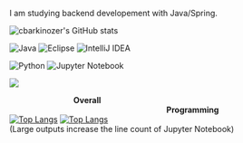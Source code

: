 I am studying backend developement with Java/Spring.

![cbarkinozer's GitHub stats](https://github-readme-stats.vercel.app/api?username=cbarkinozer&show_icons=true&theme=tokyonight)

![Java](https://img.shields.io/badge/java-%23ED8B00.svg?style=for-the-badge&logo=java&logoColor=white)
![Eclipse](https://img.shields.io/badge/Eclipse-FE7A16.svg?style=for-the-badge&logo=Eclipse&logoColor=white)
![IntelliJ IDEA](https://img.shields.io/badge/IntelliJIDEA-000000.svg?style=for-the-badge&logo=intellij-idea&logoColor=white)

![Python](https://img.shields.io/badge/python-3670A0?style=for-the-badge&logo=python&logoColor=ffdd54)
![Jupyter Notebook](https://img.shields.io/badge/jupyter-%23FA0F00.svg?style=for-the-badge&logo=jupyter&logoColor=white)

![](https://komarev.com/ghpvc/?username=cbarkinozer)

⠀⠀⠀⠀⠀⠀⠀⠀⠀⠀⠀**Overall** ⠀⠀⠀⠀⠀⠀⠀⠀⠀⠀⠀⠀⠀⠀⠀⠀⠀⠀⠀⠀⠀⠀⠀⠀⠀⠀⠀**Programming**<br/>
[![Top Langs](https://github-readme-stats.vercel.app/api/top-langs/?username=cbarkinozer&hide=javascript,html,css,scss,less,go&langs_count=9)](https://github.com/anuraghazra/github-readme-stats)  [![Top Langs](https://github-readme-stats.vercel.app/api/top-langs/?username=cbarkinozer&hide=javascript,html,css,scss,less,go,jupyter%20notebook,R)](https://github.com/anuraghazra/github-readme-stats)
<br/> (Large outputs increase the line count of Jupyter Notebook)<br/> ⠀⠀⠀⠀⠀⠀⠀⠀⠀⠀ ⠀⠀⠀ 
<br/>



<!--
**cbarkinozer/cbarkinozer** is a ✨ _special_ ✨ repository because its `README.md` (this file) appears on your GitHub profile.

Here are some ideas to get you started:

- 🔭 I’m currently working on ...
- 🌱 I’m currently learning ...
- 👯 I’m looking to collaborate on ...
- 🤔 I’m looking for help with ...
- 💬 Ask me about ...
- 📫 How to reach me: ...
- 😄 Pronouns: ...
- ⚡ Fun fact: ...
-->

